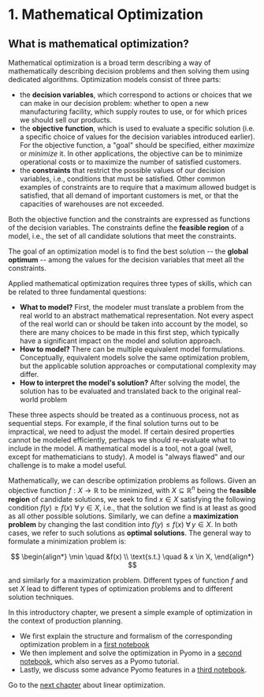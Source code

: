 # 1. Mathematical Optimization

## What is mathematical optimization?

Mathematical optimization is a broad term describing a way of mathematically describing decision problems and then solving them using dedicated algorithms. Optimization models consist of three parts:

- the **decision variables**, which correspond to actions or choices that we can make in our decision problem: whether to open a new manufacturing facility, which supply routes to use, or for which prices we should sell our products. 
- the **objective function**, which is used to evaluate a specific solution (i.e. a specific choice of values for the decision variables introduced earlier). For the objective function, a "goal" should be specified, either _maximize_ or _minimize_ it. In other applications, the objective can be to minimize operational costs or to maximize the number of satisfied customers.
- the **constraints** that restrict the possible values of our decision variables, i.e., conditions that must be satisfied. Other common examples of constraints are to require that a maximum allowed budget is satisfied, that all demand of important customers is met, or that the capacities of warehouses are not exceeded. 

Both the objective function and the constraints are expressed as functions of the decision variables. The constraints define the **feasible region** of a model, i.e., the set of all candidate solutions that meet the constraints.

The goal of an optimization model is to find the best solution -- the **global optimum** -- among the values for the decision variables that meet all the constraints. 

Applied mathematical optimization requires three types of skills, which can be related to three fundamental questions:
- **What to model?** First, the modeler must translate a problem from the real world to an abstract mathematical representation. Not every aspect of the real world can or should be taken into account by the model, so there are many choices to be made in this first step, which typically have a significant impact on the model and solution approach.
- **How to model?** There can be multiple equivalent model formulations. Conceptually, equivalent models solve the same optimization problem, but the applicable solution approaches or computational complexity may differ.
- **How to interpret the model's solution?** After solving the model, the solution has to be evaluated and translated back to the original real-world problem

These three aspects should be treated as a continuous process, not as sequential steps. For example, if the final solution turns out to be impractical, we need to adjust the model. If certain desired properties cannot be modeled efficiently, perhaps we should re-evaluate what to include in the model. A mathematical model is a tool, not a goal (well, except for mathematicians to study). A model is "always flawed" and our challenge is to make a model useful.

Mathematically, we can describe optimization problems as follows. Given an objective function $f: X \to \mathbb{R}$ to be minimized, with $X\subseteq \mathbb R^n$ being the **feasible region** of candidate solutions, we seek to find $x \in X$ satisfying the following condition $f(y) \geq f(x) \: \forall \, y \in X$, i.e., that the solution we find is at least as good as all other possible solutions. Similarly, we can define a **maximization problem** by changing the last condition into $f(y) \leq f(x) \: \forall \, y \in X$. In both cases, we refer to such solutions as **optimal solutions**. The general way to formulate a minimization problem is:

$$
\begin{align*}
\min \quad &f(x)  \\
\text{s.t.} \quad & x \in X,
\end{align*}
$$

and similarly for a maximization problem. Different types of function $f$ and set $X$ lead to different types of optimization problems and to different solution techniques.

In this introductory chapter, we present a simple example of optimization in the context of production planning.

- We first explain the structure and formalism of the corresponding optimization problem in a [first notebook](01-production-planning.ipynb)
- We then implement and solve the optimization in Pyomo in a [second notebook](02-production-planning-basic.ipynb), which also serves as a Pyomo tutorial.
- Lastly, we discuss some advance Pyomo features in a [third notebook](03-production-planning-advanced.ipynb).

Go to the [next chapter](../02/02.00.md) about linear optimization.